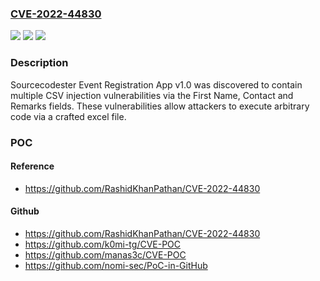 ### [CVE-2022-44830](https://cve.mitre.org/cgi-bin/cvename.cgi?name=CVE-2022-44830)
![](https://img.shields.io/static/v1?label=Product&message=n%2Fa&color=blue)
![](https://img.shields.io/static/v1?label=Version&message=n%2Fa&color=blue)
![](https://img.shields.io/static/v1?label=Vulnerability&message=n%2Fa&color=brighgreen)

### Description

Sourcecodester Event Registration App v1.0 was discovered to contain multiple CSV injection vulnerabilities via the First Name, Contact and Remarks fields. These vulnerabilities allow attackers to execute arbitrary code via a crafted excel file.

### POC

#### Reference
- https://github.com/RashidKhanPathan/CVE-2022-44830

#### Github
- https://github.com/RashidKhanPathan/CVE-2022-44830
- https://github.com/k0mi-tg/CVE-POC
- https://github.com/manas3c/CVE-POC
- https://github.com/nomi-sec/PoC-in-GitHub


